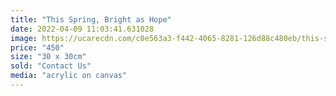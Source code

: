 ```yaml
---
title: "This Spring, Bright as Hope"
date: 2022-04-09 11:03:41.631028
image: https://ucarecdn.com/c0e563a3-f442-4065-8281-126d88c480eb/this-spring.jpg
price: "450"
size: "30 x 30cm"
sold: "Contact Us"
media: "acrylic on canvas"
---
```


